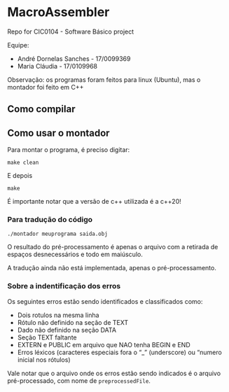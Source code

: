 # MacroAssembler

Repo for CIC0104 - Software Básico project

Equipe:

- André Dornelas Sanches - 17/0099369
- Maria Cláudia - 17/0109968

Observação: os programas foram feitos para linux (Ubuntu), mas o montador foi feito em C++

## Como compilar

## Como usar o montador

Para montar o programa, é preciso digitar:

```
make clean
```

E depois

```
make
```

É importante notar que a versão de c++ utilizada é a c++20!

### Para tradução do código

```
./montador meuprograma saida.obj
```

O resultado do pré-processamento é apenas o arquivo com a retirada de espaços desnecessários e todo em maiúsculo.

A tradução ainda não está implementada, apenas o pré-processamento.


### Sobre a indentificação dos erros 

Os seguintes erros estão sendo identificados e classificados como: 

- Dois rotulos na mesma linha
- Rótulo não definido na seção de TEXT
- Dado não definido na seção DATA
- Seção TEXT faltante
- EXTERN e PUBLIC em arquivo que NAO tenha BEGIN e END
- Erros léxicos (caracteres especiais fora o “_” (underscore) ou “numero inicial nos rótulos)

Vale notar que o arquivo onde os erros estão sendo indicados é o arquivo pré-processado, com nome de ```preprocessedFile```.

